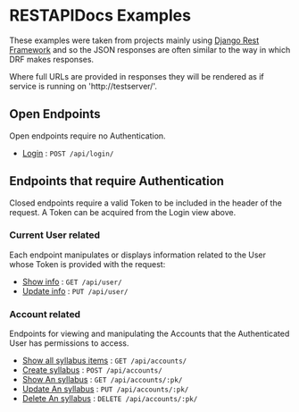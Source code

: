 # RESTAPIDocs Examples

These examples were taken from projects mainly using [Django Rest
Framework](https://github.com/tomchristie/django-rest-framework) and so the
JSON responses are often similar to the way in which DRF makes responses.

Where full URLs are provided in responses they will be rendered as if service
is running on 'http://testserver/'.

## Open Endpoints

Open endpoints require no Authentication.

- [Login](login.md) : `POST /api/login/`

## Endpoints that require Authentication

Closed endpoints require a valid Token to be included in the header of the
request. A Token can be acquired from the Login view above.

### Current User related

Each endpoint manipulates or displays information related to the User whose
Token is provided with the request:

- [Show info](user/get.md) : `GET /api/user/`
- [Update info](user/put.md) : `PUT /api/user/`

### Account related

Endpoints for viewing and manipulating the Accounts that the Authenticated User
has permissions to access.

- [Show all syllabus items](syllabus/get.md) : `GET /api/accounts/`
- [Create syllabus](syllabus/post.md) : `POST /api/accounts/`
- [Show An syllabus](syllabus/pk/get.md) : `GET /api/accounts/:pk/`
- [Update An syllabus](syllabus/pk/put.md) : `PUT /api/accounts/:pk/`
- [Delete An syllabus](syllabus/pk/delete.md) : `DELETE /api/accounts/:pk/`
